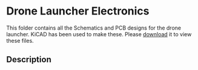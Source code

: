 # Drone Launcher Electronics

This folder contains all the Schematics and PCB designs for the drone launcher. KiCAD has been used to make these. Please [download](https://www.kicad.org/download/) it to view these files. 

## Description

